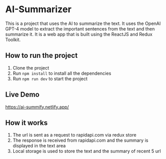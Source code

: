 # AI-Summarizer
This is a project that uses the AI to summarize the text. It uses the OpenAI GPT-4 model to extract the important sentences from the text and then summarize it. It is a web app that is built using the ReactJS and Redux Toolkit.

## How to run the project
1. Clone the project
2. Run `npm install` to install all the dependencies
3. Run `npm run dev` to start the project

## Live Demo
https://ai-summify.netlify.app/


## How it works
1. The url is sent as a request to rapidapi.com via redux store
2. The response is received from rapidapi.com and the summary is displayed in the text area
3. Local storage is used to store the text and the summary of recent 5 url

